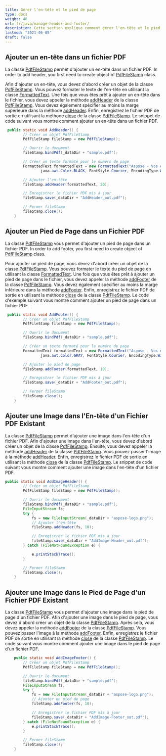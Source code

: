 ```yaml
---
title: Gérer l'en-tête et le pied de page
type: docs
weight: 40
url: fr/java/manage-header-and-footer/
description: Cette section explique comment gérer l'en-tête et le pied de page avec Aspose.PDF Facades en utilisant la classe PdfFileStamp.
lastmod: "2021-06-05"
draft: false
---
```


## Ajouter un en-tête dans un fichier PDF

La classe [PdfFileStamp](https://reference.aspose.com/pdf/java/com.aspose.pdf.facades/PdfFileStamp) permet d'ajouter un en-tête dans un fichier PDF.
 In order to add header, you first need to create object of [PdfFileStamp](https://reference.aspose.com/pdf/java/com.aspose.pdf.facades/PdfFileStamp) class.

Afin d'ajouter un en-tête, vous devez d'abord créer un objet de la classe [PdfFileStamp](https://reference.aspose.com/pdf/java/com.aspose.pdf.facades/PdfFileStamp). Vous pouvez formater le texte de l'en-tête en utilisant la classe [FormattedText](https://reference.aspose.com/pdf/java/com.aspose.pdf.facades/FormattedText). Une fois que vous êtes prêt à ajouter un en-tête dans le fichier, vous devez appeler la méthode [addHeader](https://reference.aspose.com/pdf/java/com.aspose.pdf.facades/PdfFileStamp#addHeader-com.aspose.pdf.facades.FormattedText-float-) de la classe [PdfFileStamp](https://reference.aspose.com/pdf/java/com.aspose.pdf.facades/PdfFileStamp). Vous devez également spécifier au moins la marge supérieure dans la méthode [addHeader](https://reference.aspose.com/pdf/java/com.aspose.pdf.facades/PdfFileStamp#addHeader-com.aspose.pdf.facades.FormattedText-float-). Enfin, enregistrez le fichier PDF de sortie en utilisant la méthode [close](https://reference.aspose.com/pdf/java/com.aspose.pdf.facades/PdfFileStamp#close--) de la classe [PdfFileStamp](https://reference.aspose.com/pdf/java/com.aspose.pdf.facades/PdfFileStamp). Le snippet de code suivant vous montre comment ajouter un en-tête dans un fichier PDF.

```java
 public static void AddHeader() {
        // Créer un objet PdfFileStamp
        PdfFileStamp fileStamp = new PdfFileStamp();

        // Ouvrir le document
        fileStamp.bindPdf(_dataDir + "sample.pdf");

        // Créer un texte formaté pour le numéro de page
        FormattedText formattedText = new FormattedText("Aspose - Vos experts en formats de fichiers!", java.awt.Color.YELLOW,
                java.awt.Color.BLACK, FontStyle.Courier, EncodingType.Winansi, false, 14);

        // Ajouter l'en-tête
        fileStamp.addHeader(formattedText, 20);

        // Enregistrer le fichier PDF mis à jour
        fileStamp.save(_dataDir + "AddHeader_out.pdf");

        // Fermer fileStamp
        fileStamp.close();
    }
```

## Ajouter un Pied de Page dans un Fichier PDF

La classe [PdfFileStamp](https://reference.aspose.com/pdf/java/com.aspose.pdf.facades/PdfFileStamp) vous permet d'ajouter un pied de page dans un fichier PDF.
 In order to add footer, you first need to create object of [PdfFileStamp](https://reference.aspose.com/pdf/java/com.aspose.pdf.facades/PdfFileStamp) class.

Pour ajouter un pied de page, vous devez d'abord créer un objet de la classe [PdfFileStamp](https://reference.aspose.com/pdf/java/com.aspose.pdf.facades/PdfFileStamp). Vous pouvez formater le texte du pied de page en utilisant la classe [FormattedText](https://reference.aspose.com/pdf/java/com.aspose.pdf.facades/FormattedText). Une fois que vous êtes prêt à ajouter un pied de page dans le fichier, vous devez appeler la méthode [addFooter](https://reference.aspose.com/pdf/java/com.aspose.pdf.facades/PdfFileStamp#addFooter-com.aspose.pdf.facades.FormattedText-float-) de la classe [PdfFileStamp](https://reference.aspose.com/pdf/java/com.aspose.pdf.facades/PdfFileStamp). Vous devez également spécifier au moins la marge inférieure dans la méthode [addFooter](https://reference.aspose.com/pdf/java/com.aspose.pdf.facades/PdfFileStamp#addFooter-com.aspose.pdf.facades.FormattedText-float-). Enfin, enregistrez le fichier PDF de sortie en utilisant la méthode [close](https://reference.aspose.com/pdf/java/com.aspose.pdf.facades/PdfFileStamp#close--) de la classe [PdfFileStamp](https://reference.aspose.com/pdf/java/com.aspose.pdf.facades/PdfFileStamp). Le code d'exemple suivant vous montre comment ajouter un pied de page dans un fichier PDF.

```java
 public static void AddFooter() {
        // Créer un objet PdfFileStamp
        PdfFileStamp fileStamp = new PdfFileStamp();

        // Ouvrir le document
        fileStamp.bindPdf(_dataDir + "sample.pdf");

        // Créer un texte formaté pour le numéro de page
        FormattedText formattedText = new FormattedText("Aspose - Vos experts en formats de fichiers!", java.awt.Color.BLUE,
                java.awt.Color.GRAY, FontStyle.Courier, EncodingType.Winansi, false, 14);

        // Ajouter le pied de page
        fileStamp.addFooter(formattedText, 10);

        // Enregistrer le fichier PDF mis à jour
        fileStamp.save(_dataDir + "AddFooter_out.pdf");

        // Fermer fileStamp
        fileStamp.close();
    }
```

## Ajouter une Image dans l'En-tête d'un Fichier PDF Existant

La classe [PdfFileStamp](https://reference.aspose.com/pdf/java/com.aspose.pdf.facades/PdfFileStamp) permet d'ajouter une image dans l'en-tête d'un fichier PDF.
 Afin d'ajouter une image dans l'en-tête, vous devez d'abord créer un objet de la classe [PdfFileStamp](https://reference.aspose.com/pdf/java/com.aspose.pdf.facades/PdfFileStamp). Ensuite, vous devez appeler la méthode [addHeader](https://reference.aspose.com/pdf/java/com.aspose.pdf.facades/PdfFileStamp#addHeader-com.aspose.pdf.facades.FormattedText-float-) de la classe [PdfFileStamp](https://reference.aspose.com/pdf/java/com.aspose.pdf.facades/PdfFileStamp). Vous pouvez passer l'image à la méthode [addHeader](https://reference.aspose.com/pdf/java/com.aspose.pdf.facades/PdfFileStamp#addHeader-com.aspose.pdf.facades.FormattedText-float-). Enfin, enregistrez le fichier PDF de sortie en utilisant la méthode [close](https://reference.aspose.com/pdf/java/com.aspose.pdf.facades/PdfFileStamp#close--) de la classe [PdfFileStamp](https://reference.aspose.com/pdf/java/com.aspose.pdf.facades/PdfFileStamp). Le snippet de code suivant vous montre comment ajouter une image dans l'en-tête d'un fichier PDF.

```java
public static void AddImageHeader() {
        // Créer un objet PdfFileStamp
        PdfFileStamp fileStamp = new PdfFileStamp();

        // Ouvrir le document
        fileStamp.bindPdf(_dataDir + "sample.pdf");
        FileInputStream fs;
        try {
            fs = new FileInputStream(_dataDir + "aspose-logo.png");
            // Ajouter l'en-tête
            fileStamp.addHeader(fs, 10);

            // Enregistrer le fichier PDF mis à jour
            fileStamp.save(_dataDir + "AddImage-Header_out.pdf");
        } catch (FileNotFoundException e) {

            e.printStackTrace();
        }

        // Fermer fileStamp
        fileStamp.close();
    }
```

## Ajouter une Image dans le Pied de Page d'un Fichier PDF Existant

La classe [PdfFileStamp](https://reference.aspose.com/pdf/java/com.aspose.pdf.facades/PdfFileStamp) vous permet d'ajouter une image dans le pied de page d'un fichier PDF.
 Afin d'ajouter une image dans le pied de page, vous devez d'abord créer un objet de la classe [PdfFileStamp](https://reference.aspose.com/pdf/java/com.aspose.pdf.facades/PdfFileStamp). Après cela, vous devez appeler la méthode [addFooter](https://reference.aspose.com/pdf/java/com.aspose.pdf.facades/PdfFileStamp#addFooter-com.aspose.pdf.facades.FormattedText-float-) de la classe [PdfFileStamp](https://reference.aspose.com/pdf/java/com.aspose.pdf.facades/PdfFileStamp). Vous pouvez passer l'image à la méthode [addFooter](https://reference.aspose.com/pdf/java/com.aspose.pdf.facades/PdfFileStamp#addFooter-com.aspose.pdf.facades.FormattedText-float-). Enfin, enregistrez le fichier PDF de sortie en utilisant la méthode [close](https://reference.aspose.com/pdf/java/com.aspose.pdf.facades/PdfFileStamp#close--) de la classe [PdfFileStamp](https://reference.aspose.com/pdf/java/com.aspose.pdf.facades/PdfFileStamp). Le code suivant vous montre comment ajouter une image dans le pied de page d'un fichier PDF.

```java
    public static void AddImageFooter() {
        // Créer un objet PdfFileStamp
        PdfFileStamp fileStamp = new PdfFileStamp();

        // Ouvrir le document
        fileStamp.bindPdf(_dataDir + "sample.pdf");
        FileInputStream fs;
        try {
            fs = new FileInputStream(_dataDir + "aspose-logo.png");
            // Ajouter un pied de page
            fileStamp.addFooter(fs, 10);

            // Enregistrer le fichier PDF mis à jour
            fileStamp.save(_dataDir + "AddImage-Footer_out.pdf");
        } catch (FileNotFoundException e) {
            e.printStackTrace();
        }

        // Fermer fileStamp
        fileStamp.close();
    }
```